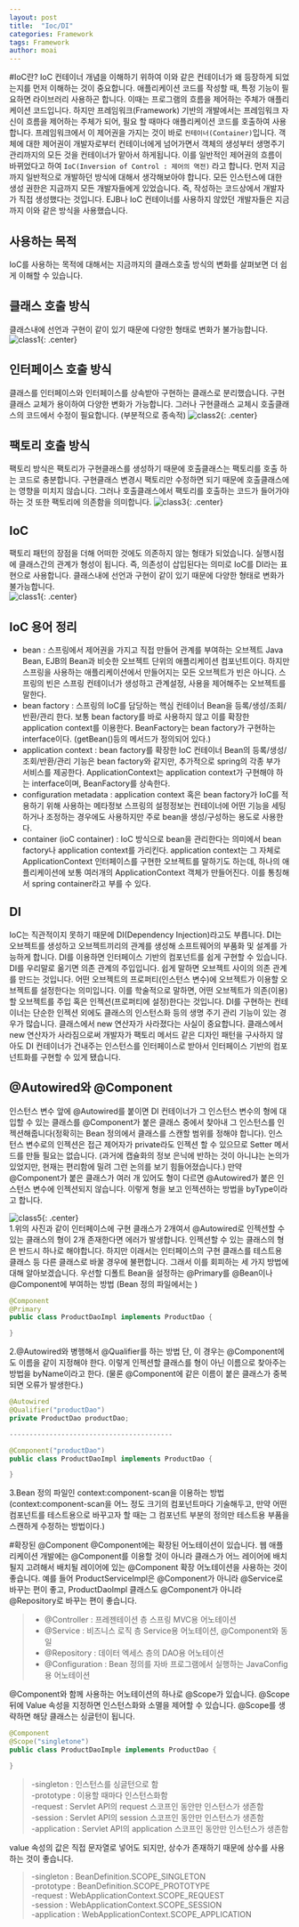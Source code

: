```yaml
---
layout: post
title:  "Ioc/DI"
categories: Framework
tags: Framework
author: moai
---
```

<!--
출처 : [https://minwan1.github.io/2017/10/08/2017-10-08-Spring-Container,Servlet-Container/][출처]  
-->

#IoC란?
IoC 컨테이너 개념을 이해하기 위하여 이와 같은 컨테이너가 왜 등장하게 되었는지를 먼저 이해하는 것이 중요합니다.
애플리케이션 코드를 작성할 때, 특정 기능이 필요하면 라이브러리 사용하곤 합니다. 이때는 프로그램의 흐름을 제어하는 주체가 애플리케이션 코드입니다. 하지만 프레임워크(Framework) 기반의 개발에서는 프레임워크 자신이 흐름을 제어하는 주체가 되어, 필요 할 때마다 애플리케이션 코드를 호출하여 사용합니다.
프레임워크에서 이 제어권을 가지는 것이 바로 <code>컨테이너(Container)</code>입니다. 객체에 대한 제어권이 개발자로부터 컨테이너에게 넘어가면서 객체의 생성부터 생명주기 관리까지의 모든 것을 컨테이너가 맡아서 하게됩니다. 이를 일반적인 제어권의 흐름이 바뀌었다고 하여 <code>IoC(Inversion of Control : 제어의 역전)</code> 라고 합니다.
먼저 지금까지 일반적으로 개발하던 방식에 대해서 생각해보아야 합니다. 모든 인스턴스에 대한 생성 권한은 지금까지 모든 개발자들에게 있었습니다. 즉, 작성하는 코드상에서 개발자가 직접 생성했다는 것입니다. EJB나 IoC 컨테이너를 사용하지 않았던 개발자들은 지금까지 이와 같은 방식을 사용했습니다.




## 사용하는 목적
IoC를 사용하는 목적에 대해서는 지금까지의 클래스호출 방식의 변화를 살펴보면 더 쉽게 이해할 수 있습니다.

## 클래스 호출 방식
클래스내에 선언과 구현이 같이 있기 때문에 다양한 형태로 변화가 불가능합니다.
![class1](/assets/images/20191119/class1.jpg){: .center}  
   
## 인터페이스 호출 방식
클래스를 인터페이스와 인터페이스를 상속받아 구현하는 클래스로 분리했습니다. 구현클래스 교체가 용이하여 다양한 변화가 가능합니다. 그러나 구현클래스 교체시 호출클래스의 코드에서 수정이 필요합니다. (부분적으로 종속적)
![class2](/assets/images/20191119/class2.jpg){: .center}  

## 팩토리 호출 방식
팩토리 방식은 팩토리가 구현클래스를 생성하기 때문에 호출클래스는 팩토리를 호출 하는 코드로 충분합니다. 구현클래스 변경시 팩토리만 수정하면 되기 때문에 호출클래스에는 영향을 미치지 않습니다. 그러나 호출클래스에서 팩토리를 호출하는 코드가 들어가야 하는 것 또한 팩토리에 의존함을 의미합니다.
![class3](/assets/images/20191119/class3.jpg){: .center}   

## IoC
팩토리 패턴의 장점을 더해 어떠한 것에도 의존하지 않는 형태가 되었습니다. 실행시점에 클래스간의 관계가 형성이 됩니다. 즉, 의존성이 삽입된다는 의미로 IoC를 DI라는 표현으로 사용합니다.
클래스내에 선언과 구현이 같이 있기 때문에 다양한 형태로 변화가 불가능합니다.  
![class1](/assets/images/20191119/class4.jpg){: .center}  

## IoC 용어 정리

- bean : 스프링에서 제어권을 가지고 직접 만들어 관계를 부여하는 오브젝트 Java Bean, EJB의 Bean과 비슷한 오브젝트 단위의 애플리케이션 컴포넌트이다. 하지만 스프링을 사용하는 애플리케이션에서 만들어지는 모든 오브젝트가 빈은 아니다. 스프링의 빈은 스프링 컨테이너가 생성하고 관계설정, 사용을 제어해주는 오브젝트를 말한다.
- bean factory : 스프링의 IoC를 담당하는 핵심 컨테이너 Bean을 등록/생성/조회/반환/관리 한다. 보통 bean factory를 바로 사용하지 않고 이를 확장한 application context를 이용한다. BeanFactory는 bean factory가 구현하는 interface이다. (getBean()등의 메서드가 정의되어 있다.)
- application context : bean factory를 확장한 IoC 컨테이너 Bean의 등록/생성/조회/반환/관리 기능은 bean factory와 같지만, 추가적으로 spring의 각종 부가 서비스를 제공한다. ApplicationContext는 application context가 구현해야 하는 interface이며, BeanFactory를 상속한다.
- configuration metadata : application context 혹은 bean factory가 IoC를 적용하기 위해 사용하는 메타정보 스프링의 설정정보는 컨테이너에 어떤 기능을 세팅하거나 조정하는 경우에도 사용하지만 주로 bean을 생성/구성하는 용도로 사용한다.
- container (ioC container) : IoC 방식으로 bean을 관리한다는 의미에서 bean factory나 application context를 가리킨다. application context는 그 자체로 ApplicationContext 인터페이스를 구현한 오브젝트를 말하기도 하는데, 하나의 애플리케이션에 보통 여러개의 ApplicationContext 객체가 만들어진다. 이를 통칭해서 spring container라고 부를 수 있다.

## DI
IoC는 직관적이지 못하기 때문에 DI(Dependency Injection)라고도 부릅니다. DI는 오브젝트를 생성하고 오브젝트끼리의 관계를 생성해 소프트웨어의 부품화 및 설계를 가능하게 합니다. DI를 이용하면 인터페이스 기반의 컴포넌트를 쉽게 구현할 수 있습니다. DI를 우리말로 옮기면 의존 관계의 주입입니다. 쉽게 말하면 오브젝트 사이의 의존 관계를 만드는 것입니다. 어떤 오브젝트의 프로퍼티(인스턴스 변수)에 오브젝트가 이용할 오브젝트를 설정한다는 의미입니다. 이를 학술적으로 말하면, 어떤 오브젝트가 의존(이용)할 오브젝트를 주입 혹은 인젝션(프로퍼티에 설정)한다는 것입니다. DI를 구현하는 컨테이너는 단순한 인젝션 외에도 클래스의 인스턴스화 등의 생명 주기 관리 기능이 있는 경우가 많습니다.
클래스에서 new 연산자가 사라졌다는 사실이 중요합니다. 클래스에서 new 연산자가 사라짐으로써 개발자가 팩토리 메서드 같은 디자인 패턴을 구사하지 않아도 DI 컨테이너가 건내주는 인스턴스를 인터페이스로 받아서 인터페이스 기반의 컴포넌트화를 구현할 수 있게 됐습니다.

## @Autowired와 @Component
인스턴스 변수 앞에 @Autowired를 붙이면 DI 컨테이너가 그 인스턴스 변수의 형에 대입할 수 있는 클래스를 @Component가 붙은 클래스 중에서 찾아내 그 인스턴스를 인젝션해줍니다(정확히는 Bean 정의에서 클래스를 스캔할 범위를 정해야 합니다). 인스턴스 변수로의 인젝션은 접근 제어자가 private라도 인젝션 할 수 있으므로 Setter 메서드를 만들 필요는 없습니다. (과거에 캡슐화의 정보 은닉에 반하는 것이 아니냐는 논의가 있었지만, 현재는 편리함에 밀려 그런 논의를 보기 힘들어졌습니다.)
만약 @Component가 붙은 클래스가 여러 개 있어도 형이 다르면 @Autowired가 붙은 인스턴스 변수에 인젝션되지 않습니다. 이렇게 형을 보고 인젝션하는 방법을 byType이라고 합니다.
  
![class5](/assets/images/20191119/class5.png){: .center}   
1.위의 사진과 같이 인터페이스에 구현 클래스가 2개여서 @Autowired로 인젝션할 수 있는 클래스의 형이 2개 존재한다면 에러가 발생합니다. 인젝션할 수 있는 클래스의 형은 반드시 하나로 해야합니다. 하지만 이래서는 인터페이스의 구현 클래스를 테스트용 클래스 등 다른 클래스로 바꿀 경우에 불편합니다. 그래서 이를 회피하는 세 가지 방법에 대해 알아보겠습니다.
우선할 디폴트 Bean을 설정하는 @Primary를 @Bean이나 @Component에 부여하는 방법 (Bean 정의 파일에서는 <bean primary="true">)
```java
@Component
@Primary
public class ProductDaoImpl implements ProductDao {

}
```

2.@Autowired와 병행해서 @Qualifier를 하는 방법 단, 이 경우는 @Component에도 이름을 같이 지정해야 한다. 이렇게 인젝션할 클래스를 형이 아닌 이름으로 찾아주는 방법을 byName이라고 한다. (물론 @Component에 같은 이름이 붙은 클래스가 중복되면 오류가 발생한다.)
```java
@Autowired
@Qualifier("productDao")
private ProductDao productDao;

-----------------------------------------

@Component("productDao")
public class ProductDaoImpl implements ProductDao {

}
```
3.Bean 정의 파일인 context:component-scan을 이용하는 방법 (context:component-scan을 어느 정도 크기의 컴포넌트마다 기술해두고, 만약 어떤 컴포넌트를 테스트용으로 바꾸고자 할 때는 그 컴포넌트 부분의 정의만 테스트용 부품을 스캔하게 수정하는 방법이다.)

#확장된 @Component
@Component에는 확장된 어노테이션이 있습니다. 웹 애플리케이션 개발에는 @Component를 이용할 것이 아니라 클래스가 어느 레이어에 배치될지 고려해서 배치될 레이어에 있는 @Component 확장 어노테이션을 사용하는 것이 좋습니다. 예를 들어 ProductServiceImpl은 @Component가 아니라 @Service로 바꾸는 편이 좋고, ProductDaoImpl 클래스도 @Component가 아니라 @Repository로 바꾸는 편이 좋습니다.  
>- @Controller : 프레젠테이션 층 스프링 MVC용 어노테이션  
>- @Service : 비즈니스 로직 층 Service용 어노테이션, @Component와 동일
>- @Repository : 데이터 엑세스 층의 DAO용 어노테이션
>- @Configuration : Bean 정의를 자바 프로그램에서 실행하는 JavaConfig용 어노테이션

@Component와 함께 사용하는 어노테이션의 하나로 @Scope가 있습니다. @Scope 뒤에 Value 속성을 지정하면 인스턴스화와 소멸을 제어할 수 있습니다. @Scope를 생략하면 해당 클래스는 싱글턴이 됩니다.
```java
@Component
@Scope("singletone")
public class ProductDaoImple implements ProductDao {

}
```

>-singleton : 인스턴스를 싱글턴으로 함  
>-prototype : 이용할 때마다 인스턴스화함  
>-request : Servlet API의 request 스코프인 동안만 인스턴스가 생존함  
>-session : Servlet API의 session 스코프인 동안만 인스턴스가 생존함  
>-application : Servlet API의 application 스코프인 동안만 인스턴스가 생존함  

value 속성의 값은 직접 문자열로 넣어도 되지만, 상수가 존재하기 때문에 상수를 사용하는 것이 좋습니다.
  
>-singleton : BeanDefinition.SCOPE_SINGLETON  
>-prototype : BeanDefinition.SCOPE_PROTOTYPE  
>-request : WebApplicationContext.SCOPE_REQUEST  
>-session : WebApplicationContext.SCOPE_SESSION  
>-application : WebApplicationContext.SCOPE_APPLICATION

[출처]: https://minwan1.github.io/2017/10/08/2017-10-08-Spring-Container,Servlet-Container